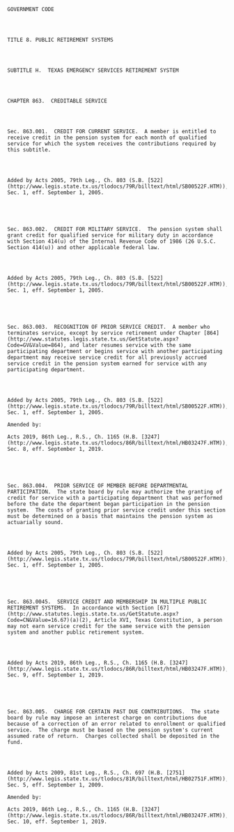 ﻿
    
    
    	
    					
    
    
    GOVERNMENT CODE
    
      
    
    
    TITLE 8. PUBLIC RETIREMENT SYSTEMS
    
      
    
    
    SUBTITLE H.  TEXAS EMERGENCY SERVICES RETIREMENT SYSTEM
    
      
    
    
    CHAPTER 863.  CREDITABLE SERVICE
    
      
    
    
    Sec. 863.001.  CREDIT FOR CURRENT SERVICE.  A member is entitled to receive credit in the pension system for each month of qualified service for which the system receives the contributions required by this subtitle.
    
    
    
    
    Added by Acts 2005, 79th Leg., Ch. 803 (S.B. [522](http://www.legis.state.tx.us/tlodocs/79R/billtext/html/SB00522F.HTM)), Sec. 1, eff. September 1, 2005.
    
    
    
    
    
    Sec. 863.002.  CREDIT FOR MILITARY SERVICE.  The pension system shall grant credit for qualified service for military duty in accordance with Section 414(u) of the Internal Revenue Code of 1986 (26 U.S.C. Section 414(u)) and other applicable federal law.
    
    
    
    
    Added by Acts 2005, 79th Leg., Ch. 803 (S.B. [522](http://www.legis.state.tx.us/tlodocs/79R/billtext/html/SB00522F.HTM)), Sec. 1, eff. September 1, 2005.
    
    
    
    
    
    Sec. 863.003.  RECOGNITION OF PRIOR SERVICE CREDIT.  A member who terminates service, except by service retirement under Chapter [864](http://www.statutes.legis.state.tx.us/GetStatute.aspx?Code=GV&Value=864), and later resumes service with the same participating department or begins service with another participating department may receive service credit for all previously accrued service credit in the pension system earned for service with any participating department.
    
    
    
    
    Added by Acts 2005, 79th Leg., Ch. 803 (S.B. [522](http://www.legis.state.tx.us/tlodocs/79R/billtext/html/SB00522F.HTM)), Sec. 1, eff. September 1, 2005.
    
    Amended by: 
    
    Acts 2019, 86th Leg., R.S., Ch. 1165 (H.B. [3247](http://www.legis.state.tx.us/tlodocs/86R/billtext/html/HB03247F.HTM)), Sec. 8, eff. September 1, 2019.
    
    
    
    
    
    Sec. 863.004.  PRIOR SERVICE OF MEMBER BEFORE DEPARTMENTAL PARTICIPATION.  The state board by rule may authorize the granting of credit for service with a participating department that was performed before the date the department began participation in the pension system.  The costs of granting prior service credit under this section must be determined on a basis that maintains the pension system as actuarially sound.
    
    
    
    
    Added by Acts 2005, 79th Leg., Ch. 803 (S.B. [522](http://www.legis.state.tx.us/tlodocs/79R/billtext/html/SB00522F.HTM)), Sec. 1, eff. September 1, 2005.
    
    
    
    
    
    Sec. 863.0045.  SERVICE CREDIT AND MEMBERSHIP IN MULTIPLE PUBLIC RETIREMENT SYSTEMS.  In accordance with Section [67](http://www.statutes.legis.state.tx.us/GetStatute.aspx?Code=CN&Value=16.67)(a)(2), Article XVI, Texas Constitution, a person may not earn service credit for the same service with the pension system and another public retirement system.
    
    
    
    
    Added by Acts 2019, 86th Leg., R.S., Ch. 1165 (H.B. [3247](http://www.legis.state.tx.us/tlodocs/86R/billtext/html/HB03247F.HTM)), Sec. 9, eff. September 1, 2019.
    
    
    
    
    
    Sec. 863.005.  CHARGE FOR CERTAIN PAST DUE CONTRIBUTIONS.  The state board by rule may impose an interest charge on contributions due because of a correction of an error related to enrollment or qualified service.  The charge must be based on the pension system's current assumed rate of return.  Charges collected shall be deposited in the fund.
    
    
    
    
    Added by Acts 2009, 81st Leg., R.S., Ch. 697 (H.B. [2751](http://www.legis.state.tx.us/tlodocs/81R/billtext/html/HB02751F.HTM)), Sec. 5, eff. September 1, 2009.
    
    Amended by: 
    
    Acts 2019, 86th Leg., R.S., Ch. 1165 (H.B. [3247](http://www.legis.state.tx.us/tlodocs/86R/billtext/html/HB03247F.HTM)), Sec. 10, eff. September 1, 2019.
    
    
    
    
    				
